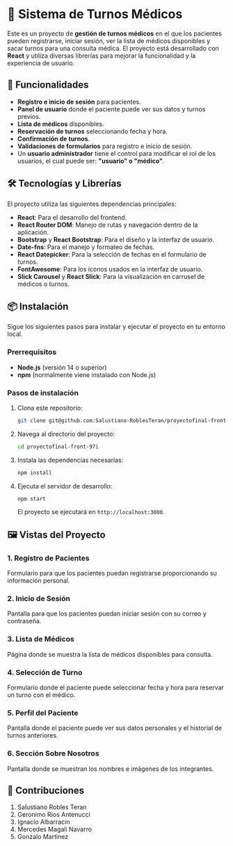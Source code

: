
# 🏥 Sistema de Turnos Médicos

Este es un proyecto de **gestión de turnos médicos** en el que los pacientes pueden registrarse, iniciar sesión, ver la lista de médicos disponibles y sacar turnos para una consulta médica. El proyecto está desarrollado con **React** y utiliza diversas librerías para mejorar la funcionalidad y la experiencia de usuario.

## 🚀 Funcionalidades

- **Registro e inicio de sesión** para pacientes.
- **Panel de usuario** donde el paciente puede ver sus datos y turnos previos.
- **Lista de médicos** disponibles.
- **Reservación de turnos** seleccionando fecha y hora.
- **Confirmación de turnos**.
- **Validaciones de formularios** para registro e inicio de sesión.
- Un **usuario administrador** tiene el control para modificar el rol de los usuarios, el cual puede ser: **"usuario" o "médico"**.

## 🛠️ Tecnologías y Librerías

El proyecto utiliza las siguientes dependencias principales:

- **React**: Para el desarrollo del frontend.
- **React Router DOM**: Manejo de rutas y navegación dentro de la aplicación.
- **Bootstrap** y **React Bootstrap**: Para el diseño y la interfaz de usuario.
- **Date-fns**: Para el manejo y formateo de fechas.
- **React Datepicker**: Para la selección de fechas en el formulario de turnos.
- **FontAwesome**: Para los íconos usados en la interfaz de usuario.
- **Slick Carousel** y **React Slick**: Para la visualización en carrusel de médicos o turnos.

## 📦 Instalación

Sigue los siguientes pasos para instalar y ejecutar el proyecto en tu entorno local.

### Prerrequisitos

- **Node.js** (versión 14 o superior)
- **npm** (normalmente viene instalado con Node.js)

### Pasos de instalación

1. Clona este repositorio:

   ```bash
   git clone git@github.com:Salustiano-RoblesTeran/proyectofinal-front-97i.git
   ```

2. Navega al directorio del proyecto:

   ```bash
   cd proyectofinal-front-97i
   ```

3. Instala las dependencias necesarias:

   ```bash
   npm install
   ```

4. Ejecuta el servidor de desarrollo:

   ```bash
   npm start
   ```

   El proyecto se ejecutará en `http://localhost:3000`.

## 🖼️ Vistas del Proyecto

### 1. Registro de Pacientes
Formulario para que los pacientes puedan registrarse proporcionando su información personal.

### 2. Inicio de Sesión
Pantalla para que los pacientes puedan iniciar sesión con su correo y contraseña.

### 3. Lista de Médicos
Página donde se muestra la lista de médicos disponibles para consulta.

### 4. Selección de Turno
Formulario donde el paciente puede seleccionar fecha y hora para reservar un turno con el médico.

### 5. Perfil del Paciente
Pantalla donde el paciente puede ver sus datos personales y el historial de turnos anteriores.

### 6. Sección Sobre Nosotros
Pantalla donde se muestran los nombres e imágenes de los integrantes.

## 🤝 Contribuciones

1. Salustiano Robles Teran
2. Geronimo Rios Antenucci
3. Ignacio Albarracin
4. Mercedes Magali Navarro
5. Gonzalo Martinez
